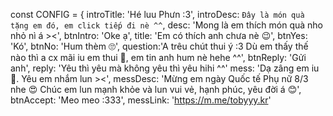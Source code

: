 const CONFIG = {
    introTitle: 'Hé luu Phưn :3',
    introDesc: `Đây là món quà tặng em đó, em click tiếp đi nè ^^`,
    desc: 'Mong là em thích món quà nho nhỏ nì á ><',
    btnIntro: 'Oke ạ',
    title: 'Em có thích anh chưa nè 😉',
    btnYes: 'Kó',
    btnNo: 'Hum thèm 🙄',
    question:'A trêu chút thui ý :3 Dù em thấy thế nào thì a cx mãi iu em thui 🥰, em tin anh hum nè hehe ^^',
    btnReply: 'Gửi anh',
    reply: 'Yêu thì yêu mà không yêu thì yêu hihi ^^'
    mess: 'Dạ zâng em iu 🥰. Yêu em nhắm lun ><',
    messDesc: 'Mừng em ngày Quốc tế Phụ nữ 8/3 nhe 😍 Chúc em lun mạnh khỏe và lun vui vẻ, hạnh phúc, yêu đời á 😊',
    btnAccept: 'Meo meo :333',
    messLink: 'https://m.me/tobyyy.kr'
